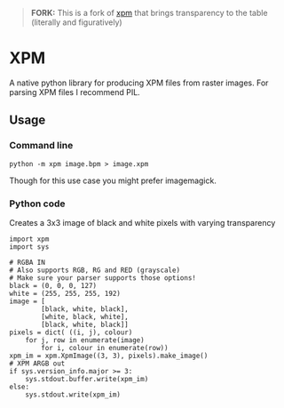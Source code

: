
> **FORK:** This is a fork of [xpm](https://github.com/talwrii/xpm) that brings transparency to the table (literally and figuratively)

# XPM
A native python library for producing XPM files from raster images.
For parsing XPM files I recommend PIL.

## Usage

### Command line

    python -m xpm image.bpm > image.xpm

Though for this use case you might prefer imagemagick.

### Python code

Creates a 3x3 image of black and white pixels with varying transparency

	import xpm
	import sys

	# RGBA IN
	# Also supports RGB, RG and RED (grayscale)
	# Make sure your parser supports those options!
	black = (0, 0, 0, 127)
	white = (255, 255, 255, 192)
	image = [
			[black, white, black],
			[white, black, white],
			[black, white, black]]
	pixels = dict( ((i, j), colour)
		for j, row in enumerate(image)
			for i, colour in enumerate(row))
	xpm_im = xpm.XpmImage((3, 3), pixels).make_image()
	# XPM ARGB out
	if sys.version_info.major >= 3:
		sys.stdout.buffer.write(xpm_im)
	else:
		sys.stdout.write(xpm_im)
